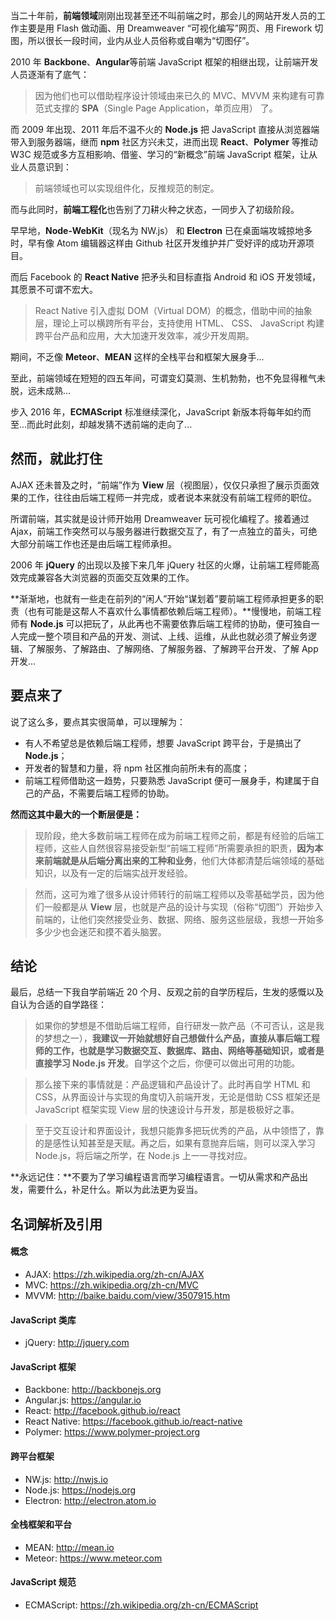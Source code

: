 当二十年前，**前端领域**刚刚出现甚至还不叫前端之时，那会儿的网站开发人员的工作主要是用 Flash 做动画、用 Dreamweaver “可视化编写”网页、用 Firework 切图，所以很长一段时间，业内从业人员俗称或自嘲为“切图仔”。

2010 年 **Backbone**、**Angular**等前端 JavaScript 框架的相继出现，让前端开发人员逐渐有了底气：

> 因为他们也可以借助程序设计领域由来已久的 MVC、MVVM 来构建有可靠范式支撑的 **SPA**（Single Page Application，单页应用） 了。

而 2009 年出现、2011 年后不温不火的 **Node.js** 把 JavaScript 直接从浏览器端带入到服务器端，继而 **npm** 社区方兴未艾，进而出现 **React**、**Polymer** 等推动 W3C 规范或多方互相影响、借鉴、学习的“新概念”前端 JavaScript 框架，让从业人员意识到：

> 前端领域也可以实现组件化，反推规范的制定。

而与此同时，**前端工程化**也告别了刀耕火种之状态，一同步入了初级阶段。

早早地，**Node-WebKit**（现名为 NW.js） 和 **Electron** 已在桌面端攻城掠地多时，早有像 Atom 编辑器这样由 Github 社区开发维护并广受好评的成功开源项目。

而后 Facebook 的 **React Native** 把矛头和目标直指 Android 和 iOS 开发领域，其愿景不可谓不宏大。

> React Native 引入虚拟 DOM（Virtual DOM）的概念，借助中间的抽象层，理论上可以横跨所有平台，支持使用 HTML、 CSS、 JavaScript 构建跨平台产品和应用，大大加速开发效率，减少开发周期。

期间，不乏像 **Meteor**、**MEAN** 这样的全栈平台和框架大展身手...

至此，前端领域在短短的四五年间，可谓变幻莫测、生机勃勃，也不免显得稚气未脱，远未成熟...

步入 2016 年，**ECMAScript** 标准继续深化，JavaScript 新版本将每年如约而至...而此时此刻，却越发猜不透前端的走向了...

## 然而，就此打住

AJAX 还未普及之时，“前端”作为 **View** 层（视图层），仅仅只承担了展示页面效果的工作，往往由后端工程师一并完成，或者说本来就没有前端工程师的职位。

所谓前端，其实就是设计师开始用 Dreamweaver 玩可视化编程了。接着通过 Ajax，前端工作突然可以与服务器进行数据交互了，有了一点独立的苗头，可绝大部分前端工作也还是由后端工程师承担。

2006 年 **jQuery** 的出现以及接下来几年 jQuery 社区的火爆，让前端工程师能高效完成兼容各大浏览器的页面交互效果的工作。

**渐渐地，也就有一些走在前列的“闲人”开始“谋划着”要前端工程师承担更多的职责（也有可能是这帮人不喜欢什么事情都依赖后端工程师）。**慢慢地，前端工程师有 **Node.js** 可以把玩了，从此再也不需要依靠后端工程师的协助，便可独自一人完成一整个项目和产品的开发、测试、上线、运维，从此也就必须了解业务逻辑、了解服务、了解路由、了解网络、了解服务器、了解跨平台开发、了解 App 开发...

## 要点来了

说了这么多，要点其实很简单，可以理解为：

- 有人不希望总是依赖后端工程师，想要 JavaScript 跨平台，于是搞出了 **Node.js**；
- 开发者的智慧和力量，将 npm 社区推向前所未有的高度；
- 前端工程师借助这一趋势，只要熟悉 JavaScript 便可一展身手，构建属于自己的产品，不需要后端工程师的协助。

**然而这其中最大的一个断层便是：**

> 现阶段，绝大多数前端工程师在成为前端工程师之前，都是有经验的后端工程师，这些人自然很容易接受新型“前端工程师”所需要承担的职责，**因为本来前端就是从后端分离出来的工种和业务**，他们大体都清楚后端领域的基础知识，以及有一定的后端实战开发经验。

> 然而，这可为难了很多从设计师转行的前端工程师以及零基础学员，因为他们一般都是从 **View** 层，也就是产品的设计与实现（俗称“切图”）开始步入前端的，让他们突然接受业务、数据、网络、服务这些层级，我想一开始多多少少也会迷茫和摸不着头脑罢。

## 结论

最后，总结一下我自学前端近 20 个月、反观之前的自学历程后，生发的感慨以及自认为合适的自学路径：

> 如果你的梦想是不借助后端工程师，自行研发一款产品（不可否认，这是我的梦想之一），**我建议一开始就想好自己想做什么产品，直接从事后端工程师的工作，也就是学习数据交互、数据库、路由、网络等基础知识，或者是直接学习 Node.js 开发**。自学这个之后，你便可以做出可用的功能。

> 那么接下来的事情就是：产品逻辑和产品设计了。此时再自学 HTML 和 CSS，从界面设计与实现的角度切入前端开发，无论是借助 CSS 框架还是 JavaScript 框架实现 View 层的快速设计与开发，那是极极好之事。

> 至于交互设计和界面设计，我想只能靠多把玩优秀的产品，从中领悟了，靠的是感性认知甚至是天赋。再之后，如果有意抛弃后端，则可以深入学习 Node.js，将后端之所学，在 Node.js 上一一寻找对应。

**永远记住：**不要为了学习编程语言而学习编程语言。一切从需求和产品出发，需要什么，补足什么。斯以为此法更为妥当。

## 名词解析及引用

#### 概念

- AJAX: https://zh.wikipedia.org/zh-cn/AJAX
- MVC: https://zh.wikipedia.org/zh-cn/MVC
- MVVM: http://baike.baidu.com/view/3507915.htm

#### JavaScript 类库

- jQuery: http://jquery.com

#### JavaScript 框架

- Backbone: http://backbonejs.org
- Angular.js: https://angular.io
- React: http://facebook.github.io/react
- React Native: https://facebook.github.io/react-native
- Polymer: https://www.polymer-project.org

#### 跨平台框架

- NW.js: http://nwjs.io
- Node.js: https://nodejs.org
- Electron: http://electron.atom.io

#### 全栈框架和平台

- MEAN: http://mean.io
- Meteor: https://www.meteor.com

#### JavaScript 规范

- ECMAScript: https://zh.wikipedia.org/zh-cn/ECMAScript
